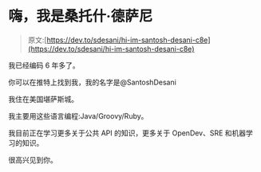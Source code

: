 # 嗨，我是桑托什·德萨尼

> 原文:[https://dev.to/sdesani/hi-im-santosh-desani-c8e](https://dev.to/sdesani/hi-im-santosh-desani-c8e)

我已经编码 6 年多了。

你可以在推特上找到我，我的名字是@SantoshDesani

我住在美国堪萨斯城。

我主要用这些语言编程:Java/Groovy/Ruby。

我目前正在学习更多关于公共 API 的知识，更多关于 OpenDev、SRE 和机器学习的知识。

很高兴见到你。